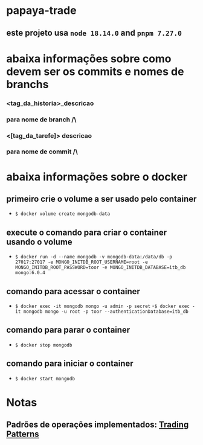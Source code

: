 # papaya-trade

## este projeto usa `node 18.14.0` and `pnpm 7.27.0`

# abaixa informações sobre como devem ser os commits e nomes de branchs

### <tag_da_historia>_descricao

### para nome de branch /\

### <[tag_da_tarefe]> descricao

### para nome de commit /\

# abaixa informações sobre o docker

## primeiro crie o volume a ser usado pelo container
- `$ docker volume create mongodb-data`

## execute o comando para criar o container usando o volume
- `$ docker run -d --name mongodb -v mongodb-data:/data/db -p 27017:27017 -e MONGO_INITDB_ROOT_USERNAME=root -e MONGO_INITDB_ROOT_PASSWORD=toor -e MONGO_INITDB_DATABASE=itb_db mongo:6.0.4`

## comando para acessar o container 
- `$ docker exec -it mongodb mongo -u admin -p secret`
-`$ docker exec -it mongodb mongo -u root -p toor --authenticationDatabase=itb_db`

## comando para parar o container 
- `$ docker stop mongodb`

## comando para iniciar o container
- `$ docker start mongodb`

# Notas

## Padrões de operações implementados: [Trading Patterns](https://www.vectorstock.com/royalty-free-vectors/pattern-formation-vector-image-vectors-by_bestforbest)
